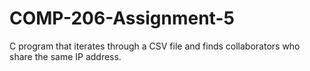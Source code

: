 # COMP-206-Assignment-5
C program that iterates through a CSV file and finds collaborators who share the same IP address.

